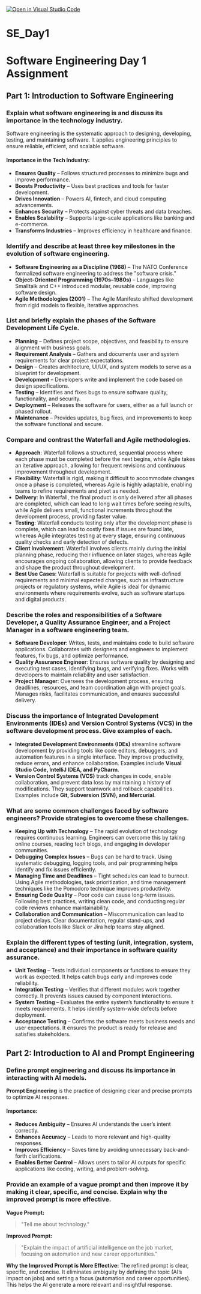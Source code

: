[![Open in Visual Studio Code](https://classroom.github.com/assets/open-in-vscode-2e0aaae1b6195c2367325f4f02e2d04e9abb55f0b24a779b69b11b9e10269abc.svg)](https://classroom.github.com/online_ide?assignment_repo_id=18423048&assignment_repo_type=AssignmentRepo)
# SE_Day1
# Software Engineering Day 1 Assignment

## Part 1: Introduction to Software Engineering

### Explain what software engineering is and discuss its importance in the technology industry.

Software engineering is the systematic approach to designing, developing, testing, and maintaining software. It applies engineering principles to ensure reliable, efficient, and scalable software.

#### Importance in the Tech Industry:
- **Ensures Quality** – Follows structured processes to minimize bugs and improve performance.
- **Boosts Productivity** – Uses best practices and tools for faster development.
- **Drives Innovation** – Powers AI, fintech, and cloud computing advancements.
- **Enhances Security** – Protects against cyber threats and data breaches.
- **Enables Scalability** – Supports large-scale applications like banking and e-commerce.
- **Transforms Industries** – Improves efficiency in healthcare and finance.

### Identify and describe at least three key milestones in the evolution of software engineering.
- **Software Engineering as a Discipline (1968)** – The NATO Conference formalized software engineering to address the "software crisis."
- **Object-Oriented Programming (1970s–1980s)** – Languages like Smalltalk and C++ introduced modular, reusable code, improving software design.
- **Agile Methodologies (2001)** – The Agile Manifesto shifted development from rigid models to flexible, iterative approaches.

### List and briefly explain the phases of the Software Development Life Cycle.
- **Planning** – Defines project scope, objectives, and feasibility to ensure alignment with business goals.
- **Requirement Analysis** – Gathers and documents user and system requirements for clear project expectations.
- **Design** – Creates architecture, UI/UX, and system models to serve as a blueprint for development.
- **Development** – Developers write and implement the code based on design specifications.
- **Testing** – Identifies and fixes bugs to ensure software quality, functionality, and security.
- **Deployment** – Releases the software for users, either as a full launch or phased rollout.
- **Maintenance** – Provides updates, bug fixes, and improvements to keep the software functional and secure.

### Compare and contrast the Waterfall and Agile methodologies.
- **Approach**: Waterfall follows a structured, sequential process where each phase must be completed before the next begins, while Agile takes an iterative approach, allowing for frequent revisions and continuous improvement throughout development.
- **Flexibility**: Waterfall is rigid, making it difficult to accommodate changes once a phase is completed, whereas Agile is highly adaptable, enabling teams to refine requirements and pivot as needed.
- **Delivery**: In Waterfall, the final product is only delivered after all phases are completed, which can lead to long wait times before seeing results, while Agile delivers small, functional increments throughout the development process, providing faster value.
- **Testing**: Waterfall conducts testing only after the development phase is complete, which can lead to costly fixes if issues are found late, whereas Agile integrates testing at every stage, ensuring continuous quality checks and early detection of defects.
- **Client Involvement**: Waterfall involves clients mainly during the initial planning phase, reducing their influence on later stages, whereas Agile encourages ongoing collaboration, allowing clients to provide feedback and shape the product throughout development.
- **Best Use Cases**: Waterfall is suitable for projects with well-defined requirements and minimal expected changes, such as infrastructure projects or regulatory systems, while Agile is ideal for dynamic environments where requirements evolve, such as software startups and digital products.

### Describe the roles and responsibilities of a Software Developer, a Quality Assurance Engineer, and a Project Manager in a software engineering team.
- **Software Developer**: Writes, tests, and maintains code to build software applications. Collaborates with designers and engineers to implement features, fix bugs, and optimize performance.
- **Quality Assurance Engineer**: Ensures software quality by designing and executing test cases, identifying bugs, and verifying fixes. Works with developers to maintain reliability and user satisfaction.
- **Project Manager**: Oversees the development process, ensuring deadlines, resources, and team coordination align with project goals. Manages risks, facilitates communication, and ensures successful delivery.

### Discuss the importance of Integrated Development Environments (IDEs) and Version Control Systems (VCS) in the software development process. Give examples of each.
- **Integrated Development Environments (IDEs)** streamline software development by providing tools like code editors, debuggers, and automation features in a single interface. They improve productivity, reduce errors, and enhance collaboration. Examples include **Visual Studio Code, IntelliJ IDEA, and PyCharm**.
- **Version Control Systems (VCS)** track changes in code, enable collaboration, and prevent data loss by maintaining a history of modifications. They support teamwork and rollback capabilities. Examples include **Git, Subversion (SVN), and Mercurial**.

### What are some common challenges faced by software engineers? Provide strategies to overcome these challenges.
- **Keeping Up with Technology** – The rapid evolution of technology requires continuous learning. Engineers can overcome this by taking online courses, reading tech blogs, and engaging in developer communities.
- **Debugging Complex Issues** – Bugs can be hard to track. Using systematic debugging, logging tools, and pair programming helps identify and fix issues efficiently.
- **Managing Time and Deadlines** – Tight schedules can lead to burnout. Using Agile methodologies, task prioritization, and time management techniques like the Pomodoro technique improves productivity.
- **Ensuring Code Quality** – Poor code can cause long-term issues. Following best practices, writing clean code, and conducting regular code reviews enhance maintainability.
- **Collaboration and Communication** – Miscommunication can lead to project delays. Clear documentation, regular stand-ups, and collaboration tools like Slack or Jira help teams stay aligned.

### Explain the different types of testing (unit, integration, system, and acceptance) and their importance in software quality assurance.
- **Unit Testing** – Tests individual components or functions to ensure they work as expected. It helps catch bugs early and improves code reliability.
- **Integration Testing** – Verifies that different modules work together correctly. It prevents issues caused by component interactions.
- **System Testing** – Evaluates the entire system’s functionality to ensure it meets requirements. It helps identify system-wide defects before deployment.
- **Acceptance Testing** – Confirms the software meets business needs and user expectations. It ensures the product is ready for release and satisfies stakeholders.

## Part 2: Introduction to AI and Prompt Engineering

### Define prompt engineering and discuss its importance in interacting with AI models.

**Prompt Engineering** is the practice of designing clear and precise prompts to optimize AI responses. 

#### Importance:
- **Reduces Ambiguity** – Ensures AI understands the user’s intent correctly.
- **Enhances Accuracy** – Leads to more relevant and high-quality responses.
- **Improves Efficiency** – Saves time by avoiding unnecessary back-and-forth clarifications.
- **Enables Better Control** – Allows users to tailor AI outputs for specific applications like coding, writing, and problem-solving.

### Provide an example of a vague prompt and then improve it by making it clear, specific, and concise. Explain why the improved prompt is more effective.

**Vague Prompt:**
> "Tell me about technology."

**Improved Prompt:**
> "Explain the impact of artificial intelligence on the job market, focusing on automation and new career opportunities."

**Why the Improved Prompt is More Effective:**
The refined prompt is clear, specific, and concise. It eliminates ambiguity by defining the topic (AI’s impact on jobs) and setting a focus (automation and career opportunities). This helps the AI generate a more relevant and insightful response.



